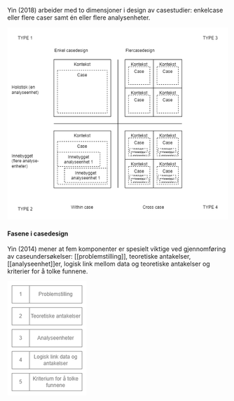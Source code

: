 Yin (2018) arbeider med to dimensjoner i design av casestudier: enkelcase eller flere caser samt én eller flere analysenheter.


![Tabell 12.1 - Fire designstrategier for casestudier (Yin 2014, s. 50)](FireDesignStrategierForCasedesign.drawio.png)

#### Fasene i casedesign
Yin (2014) mener at fem komponenter er spesielt viktige ved gjennomføring av caseundersøkelser: [[problemstilling]], teoretiske antakelser, [[analyseenhet]]er, logisk link mellom data og teoretiske antakelser og kriterier for å tolke funnene.

![Fasene i casedesign](FaseneICasedesign.drawio.png)
